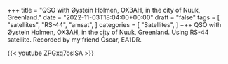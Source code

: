 +++
title = "QSO with Øystein Holmen, OX3AH, in the city of Nuuk, Greenland."
date = "2022-11-03T18:04:00+00:00"
draft = "false"
tags = [
    "satellites",
    "RS-44",
    "amsat",
]
categories = [
    "Satellites",
]
+++
QSO with Øystein Holmen, OX3AH, in the city of Nuuk, Greenland.
Using RS-44 satellite.
Recorded by my friend Óscar, EA1DR.

{{< youtube ZPGxq7oslSA >}}
